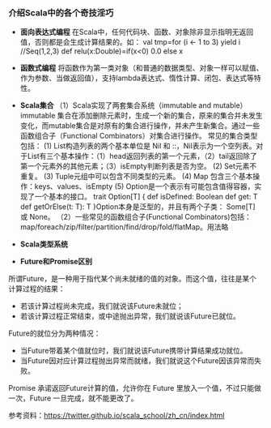 ### 介绍Scala中的各个奇技淫巧

* **面向表达式编程**
在Scala中，任何代码块、函数、对象除非显示指明无返回值，否则都是会生成计算结果的。如：
val tmp=for (i <- 1 to 3) yield i     //Seq(1,2,3)
def relu(x:Double)=if(x<0) 0.0 else x  

* **函数式编程**
将函数作为第一类对象（和普通的数据类型、对象一样可以赋值、作为参数、当做返回值），支持lambda表达式、惰性计算、闭包、表达式等特性。

* **Scala集合**
（1）Scala实现了两套集合系统（immutable and mutable）immutable 集合在添加删除元素时，生成一个新的集合，原来的集合并未发生变化，而mutable集合是对原有的集合进行操作，并未产生新集合。通过一些函数组合子（Functional Combinators）对集合进行操作。
常见的集合类型包括：
 (1) List构造列表的两个基本单位是 Nil 和 ::，Nil表示为一个空列表。对于List有三个基本操作：（1）head返回列表的第一个元素，（2）tail返回除了第一个元素外的其他元素；（3）isEmpty判断列表是否为空。
 (2) Set元素不重复。
 (3) Tuple元组中可以包含不同类型的元素。
 (4) Map 包含三个基本操作：keys、values、isEmpty
 (5) Option是一个表示有可能包含值得容器，实现了一个基本的接口。
 trait Option[T] {
  def isDefined: Boolean
  def get: T
  def getOrElse(t: T): T
}Option本身是泛型的，并且有两个子类： Some[T] 或 None。
 （2）一些常见的函数组合子(Functional Combinators)包括：
 map/foreach/zip/filter/partition/find/drop/fold/flatMap。用法略

* **Scala类型系统**


* **Future和Promise区别**

所谓Future，是一种用于指代某个尚未就绪的值的对象。而这个值，往往是某个计算过程的结果：

* 若该计算过程尚未完成，我们就说该Future未就位；
* 若该计算过程正常结束，或中途抛出异常，我们就说该Future已就位。

Future的就位分为两种情况：

* 当Future带着某个值就位时，我们就说该Future携带计算结果成功就位。
* 当Future因对应计算过程抛出异常而就绪，我们就说这个Future因该异常而失败。

Promise 承诺返回Future计算的值，允许你在 Future 里放入一个值，不过只能做一次，Future 一旦完成，就不能更改了。


参考资料：https://twitter.github.io/scala_school/zh_cn/index.html


